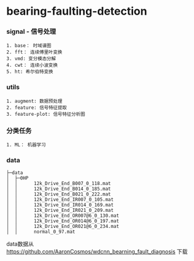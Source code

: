 # bearing-faulting-detection
### signal - 信号处理
    1. base： 时域谱图
    2. fft： 连续傅里叶变换
    3. vmd: 变分模态分解
    4. cwt： 连续小波变换
    5. ht: 希尔伯特变换

### utils
    1. augment: 数据预处理
    2. feature: 信号特征提取
    3. feature-plot: 信号特征分析图

### 分类任务
    1. ML： 机器学习

### data
    ├─data
    │  ├─0HP
    │  │      12k_Drive_End_B007_0_118.mat
    │  │      12k_Drive_End_B014_0_185.mat
    │  │      12k_Drive_End_B021_0_222.mat
    │  │      12k_Drive_End_IR007_0_105.mat
    │  │      12k_Drive_End_IR014_0_169.mat
    │  │      12k_Drive_End_IR021_0_209.mat
    │  │      12k_Drive_End_OR007@6_0_130.mat
    │  │      12k_Drive_End_OR014@6_0_197.mat
    │  │      12k_Drive_End_OR021@6_0_234.mat
    │  │      normal_0_97.mat


data数据从 https://github.com/AaronCosmos/wdcnn_bearning_fault_diagnosis 下载
